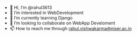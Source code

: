 - 👋 Hi, I’m @rahul3613
- 👀 I’m interested in WebDevelopment
- 🌱 I’m currently learning Django
- 💞️ I’m looking to collaborate on WebApp Develoment
- 📫 How to reach me through rahul.vishwakarma@niser.ac.in

<!---
rahul3613/rahul3613 is a ✨ special ✨ repository because its `README.md` (this file) appears on your GitHub profile.
You can click the Preview link to take a look at your changes.
--->
